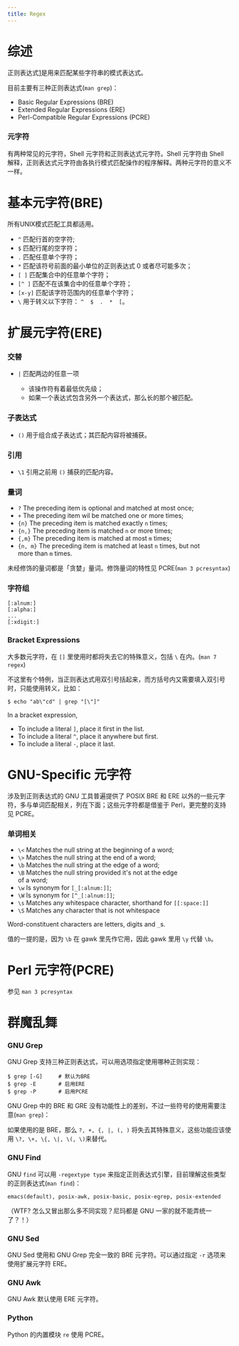 ```yaml
---
title: Regex
---
```



综述
====

正则表达式[1]是用来匹配某些字符串的模式表达式。

目前主要有三种正则表达式(`man grep`)：

*	Basic Regular Expressions (BRE)
*	Extended Regular Expressions (ERE)
*	Perl-Compatible Regular Expressions (PCRE)

### 元字符

有两种常见的元字符，Shell 元字符和正则表达式元字符。Shell 元字符由 Shell
解释，正则表达式元字符由各执行模式匹配操作的程序解释。两种元字符的意义不
一样。


基本元字符(BRE)
===============

所有UNIX模式匹配工具都适用。

+ `^`      	匹配行首的空字符;
+ `$` 		匹配行尾的空字符；
+ `.` 		匹配任意单个字符；
+ `*` 		匹配该符号前面的最小单位的正则表达式 0 或者尽可能多次；
+ `[ ]` 	匹配集合中的任意单个字符；
+ `[^ ]` 	匹配不在该集合中的任意单个字符；
+ `[x-y]` 	匹配该字符范围内的任意单个字符；
+ `\` 		用于转义以下字符： `^  $  .  *  [`。 


扩展元字符(ERE)
===============

### 交替

+ `|`		匹配两边的任意一项

	- 该操作符有着最低优先级；
	- 如果一个表达式包含另外一个表达式，那么长的那个被匹配。

### 子表达式

+ `()`		用于组合成子表达式；其匹配内容将被捕获。

### 引用

+ `\1`		引用之前用 `()` 捕获的匹配内容。


### 量词

+ `?` 		The preceding item is optional and matched at most once;
+ `+` 		The preceding item wil be matched one or more times;
+ `{n}`		The preceding item is matched exactly `n` times;
+ `{n,}`	The preceding item is matched `n` or more times;
+ `{,m}`	The preceding item is matched at most `m` times;
+ `{n, m}`	The preceding item is matched at least `n` times, but not  
		    more than `m` times.

未经修饰的量词都是「贪婪」量词。修饰量词的特性见 PCRE(`man 3 pcresyntax`)

### 字符组

	[:alnum:]  
	[:alpha:]
	...
	[:xdigit:]

### Bracket Expressions

大多数元字符，在 `[]` 里使用时都将失去它的特殊意义，包括 `\` 在内。(`man 7 regex`)

不这里有个特例，当正则表达式用双引号括起来，而方括号内又需要填入双引号时，只能使用转义，比如：

	$ echo "ab\"cd" | grep "[\"]"


In a bracket expression,

+ To include a literal `]`, place it first in the list.
+ To include a literal `^`, place it anywhere but first.
+ To include a literal `-`, place it last.



GNU-Specific 元字符
===================

涉及到正则表达式的 GNU 工具普遍提供了 POSIX BRE 和 ERE 以外的一些元字符，多与单词匹配相关，列在下面；这些元字符都是借鉴于 Perl，更完整的支持见 PCRE。

### 单词相关

+ `\<`		Matches the null string at the beginning of a word;
+ `\>` 		Matches the null string at the end of a word;  
+ `\b`		Matches the null string at the edge of a word;
+ `\B` 		Matches the null string provided it's not at the edge  
		    of a word;
+ `\w`		Is synonym for `[_[:alnum:]]`;
+ `\W`		Is synonym for `[^_[:alnum:]]`;
+ `\s`		Matches any whitespace character, shorthand for `[[:space:]]`
+ `\S` 		Matches any character that is not whitespace

Word-constituent characters are letters, digits and `_`s.

值的一提的是，因为 `\b` 在 gawk 里先作它用，因此 gawk 里用 `\y` 代替 `\b`。


Perl 元字符(PCRE)
=================

参见 `man 3 pcresyntax`


群魔乱舞
========

### GNU Grep

GNU Grep 支持三种正则表达式，可以用选项指定使用哪种正则实现：

	$ grep [-G]		# 默认为BRE
	$ grep -E		# 启用ERE
	$ grep -P		# 启用PCRE


GNU Grep 中的 BRE 和 GRE 没有功能性上的差别，不过一些符号的使用需要注意(`man grep`)：

如果使用的是 BRE，那么 `?, +, {, |, (, )` 将失去其特殊意义，这些功能应该使用 `\?, \+, \{, \|, \(, \)`来替代。



### GNU Find

GNU `find` 可以用 `-regextype type` 来指定正则表达式引擎，目前理解这些类型的正则表达式(`man find`)：

	emacs(default), posix-awk, posix-basic, posix-egrep, posix-extended

（WTF? 怎么又冒出那么多不同实现？尼玛都是 GNU 一家的就不能弄统一了？！）

### GNU Sed

GNU Sed 使用和 GNU Grep 完全一致的 BRE 元字符。可以通过指定 `-r` 选项来使用扩展元字符 ERE。

### GNU Awk

GNU Awk 默认使用 ERE 元字符。

### Python

Python 的内置模块 `re` 使用 PCRE。



[1]: http://en.wikipedia.org/wiki/Regular_expression


